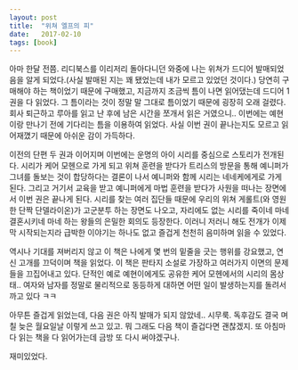 ```yaml
---
layout: post
title:  "위쳐 엘프의 피"
date:   2017-02-10
tags: [book]
---
```


아마 한달 전쯤. 리디북스를 이리저리 돌아다니던 와중에 나는 위쳐가 드디어 발매되었음을 알게 되었다.(사실 발매된 지는 꽤 됐었는데 내가 모르고 있었던 것이다.) 당연히 구매해야 하는 책이었기 때문에 구매했고, 지금까지 조금씩 틈이 나면 읽어댔는데 드디어 1권을 다 읽었다. 그 틈이라는 것이 정말 말 그대로 틈이었기 때문에 굉장히 오래 걸렸다. 회사 퇴근하고 루아를 읽고 난 후에 남은 시간을 쪼개서 읽은 거였으니.. 이번에는 예현이랑 만나기 전에 기다리는 틈을 이용하여 읽었다. 사실 이번 권이 끝나는지도 모르고 읽어재꼈기 때문에 아쉬운 감이 가득하다. 

  이전의 단편 두 권과 이어지며 이번에는 운명의 아이 시리를 중심으로 스토리가 전개된다. 시리가 케어 모헨으로 가게 되고 위쳐 훈련을 받다가 트리스의 방문을 통해 예니퍼가 그녀를 돌보는 것이 합당하다는 결론이 나서 예니퍼와 함께 시리는 네네케에게로 가게 된다. 그리고 거기서 교육을 받고 예니퍼에게 마법 훈련을 받다가 사원을 떠나는 장면에서 이번 권은 끝나게 된다. 시리를 찾는 여러 집단들 때문에 우리의 위쳐 게롤트(와 영원한 단짝 단델라이온)가 고군분투 하는 장면도 나오고, 자리에도 없는 시리를 죽이네 마네 결혼시키네 마네 하는 왕들의 은밀한 회의도 등장한다. 이러니 저러니 해도 전개가 이제 막 시작되는지라 급박한 이야기는 하나도 없고 즐겁게 천천히 음미하며 읽을 수 있었다. 

  역시나 기대를 져버리지 않고 이 책은 나에게 몇 번의 밑줄을 긋는 행위를 강요했고, 연신 고개를 끄덕이며 책을 읽었다. 이 책은 판타지 소설로 가장하고 여러가지 이면의 문제들을 끄집어내고 있다. 단적인 예로 예현이에게도 공유한 케어 모헨에서의 시리의 몸상태.. 여자와 남자를 정말로 물리적으로 동등하게 대하면 어떤 일이 발생하는지를 돌려서 까고 있다 ㅋㅋ 

  아무튼 즐겁게 읽었는데, 다음 권은 아직 발매가 되지 않았네.. 시무룩. 독후감도 결국 며칠 늦은 월요일날 이렇게 쓰고 있고. 뭐 그래도 다음 책이 즐겁다면 괜찮겠지. 또 아침마다 읽는 책을 다 읽어가는데 금방 또 다시 써야겠구나. 

  재미있었다.